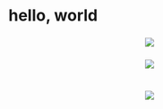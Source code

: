 # hello, world

###
<!-- 
    <img src="https://github-readme-stats.vercel.app/api?username=JacopoCarlon&hide_title=false&hide_rank=false&show_icons=true&include_all_commits=true&count_private=true&disable_animations=false&theme=dracula&locale=en&hide_border=false" height="150" alt="stats graph"  />
    <img src="https://github-readme-stats.vercel.app/api/top-langs?username=JacopoCarlon&locale=en&hide_title=false&layout=compact&card_width=320&langs_count=5&theme=dracula&hide_border=false" height="150" alt="languages graph"  />
    <img src="https://github-readme-stats-jet-mu-55.vercel.app/api/top-langs?username=JacopoCarlon&locale=en&hide_title=false&layout=compact&card_width=320&langs_count=5&theme=dracula&hide_border=false" height="150" alt="languages graph"  />
    <img  src="https://github-readme-stats-jet-mu-55.vercel.app/api?username=JacopoCarlon&show_icons=true&hide_border=true" />
    <img  src="https://github-readme-stats-nine-iota-47.vercel.app/api?username=JacopoCarlon&show_icons=true&hide_border=true&count_private=true&langs_count=33" />
    <img  src="https://github-readme-stats-nine-iota-47.vercel.app/api/top-langs?username=JacopoCarlon&show_icons=true&hide_border=true&count_private=true&langs_count=33&layout=compact&theme=tokyonight" />   
    <img  src="https://github-readme-stats-nine-iota-47.vercel.app/api/top-langs?username=JacopoCarlon&show_icons=true&hide_border=true&count_private=true&langs_count=33&layout=compact&theme=tokyonight&custom_title=Most%20Used%20Languages%20Memory-wise&card_width=350" />
    <img  src="https://github-readme-stats-nine-iota-47.vercel.app/api/top-langs?username=JacopoCarlon&show_icons=true&hide_border=true&count_private=true&langs_count=33&hide=Jupyter%20Notebook&layout=compact&theme=tokyonight&exclude_repo=DataBase_Project_UNIPI" />
    <img  src="https://github-readme-stats-nine-iota-47.vercel.app/api/top-langs?username=JacopoCarlon&show_icons=true&hide_border=true&count_private=true&langs_count=33&hide=Jupyter%20Notebook&layout=compact&theme=tokyonight" />
    <img  src="https://github-readme-stats-three-navy-56.vercel.app/api/top-langs?username=JacopoCarlon&show_icons=true&hide_border=true&count_private=true&langs_count=33&layout=compact&size_weight=0&count_weight=1&theme=tokyonight" />
    <img  src="https://github-readme-stats-three-navy-56.vercel.app/api/top-langs?username=JacopoCarlon&show_icons=true&hide_border=true&count_private=true&langs_count=33&layout=compact&size_weight=0.5&count_weight=0.5&theme=tokyonight" />
    <img  src="https://github-readme-stats-three-navy-56.vercel.app/api/top-langs?username=JacopoCarlon&show_icons=true&hide_border=true&count_private=true&langs_count=33&layout=compact&size_weight=1&count_weight=0&theme=tokyonight" />
-->
<div align="center">
    <a href="https://github.com/JacopoCarlon">
        <img  src="https://github-readme-stats-three-navy-56.vercel.app/api/top-langs?username=JacopoCarlon&show_icons=true&hide_border=true&count_private=true&langs_count=80&hide=Jupyter%20Notebook&layout=compact&theme=tokyonight&cache_seconds=180&size_weight=0.5&count_weight=0.5" />
    </a>
</div> 

###

<!--
<div align="center">
    <a href="https://github.com/JacopoCarlon">
        <img src="https://badges.pufler.dev/visits/JacopoCarlon/JacopoCarlon?style=flat-square&color=black&logo=github">
    </a>
</div>
-->

<div align="center">
    <a href="https://github.com/JacopoCarlon">
        <img src="https://komarev.com/ghpvc/?username=JacopoCarlon&style=flat" />
    </a>
</div>

###
<br clear="both">

<div align="center">
    <a href="https://github.com/JacopoCarlon">
        <img src= "https://github.com/JacopoCarlon/JacopoCarlon/blob/output/github-contribution-grid-snake.gif" >
    </a>
</div>


<!--
    ![snake gif](https://github.com/JacopoCarlon/JacopoCarlon/blob/output/github-contribution-grid-snake.gif)
      <img alt="snake eating my contributions" src="https://raw.githubusercontent.com/JacopoCarlon/JacopoCarlon/output/github-contribution-grid-snake-dark.svg" />

![snake gif](https://github.com/JacopoCarlon/JacopoCarlon/blob/output/github-contribution-grid-snake-dark.svg)
-->
###
